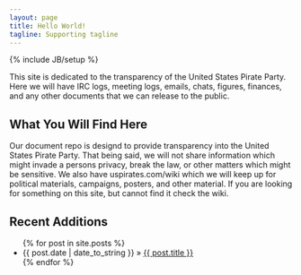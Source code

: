 ```yaml
---
layout: page
title: Hello World!
tagline: Supporting tagline
---
```

{% include JB/setup %}

This site is dedicated to the transparency of the United States Pirate Party. Here we will have IRC logs, meeting logs, emails, chats, figures, finances, and any other documents that we can release to the public.

<h2>What You Will Find Here</h2>
Our document repo is designd to provide transparency into the United States Pirate Party. That being said, we will not share information which might invade a persons privacy, break the law, or other matters which might be sensitive. We also have uspirates.com/wiki which we will keep up for political materials, campaigns, posters, and other material. If you are looking for something on this site, but cannot find it check the wiki.

<h2>Recent Additions</h2>
<ul class="posts">
  {% for post in site.posts %}
    <li><span>{{ post.date | date_to_string }}</span> &raquo; <a href="{{ BASE_PATH }}{{ post.url }}">{{ post.title }}</a></li>
  {% endfor %}
</ul>
